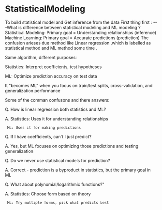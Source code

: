 # StatisticalModeling
To build statistical model and Get inference from the data
First thing first :
---What is difference between statistical modeling and ML modeling ?
    Statistical Modeling: Primary goal = Understanding relationships (inference)
    Machine Learning: Primary goal = Accurate predictions (prediction)
The confusion arieses due method like Linear regression ,which is labelled as statistical method and ML method some time .

Same algorithm, different purposes:

Statistics: Interpret coefficients, test hypotheses

ML: Optimize prediction accuracy on test data

It "becomes ML" when you focus on train/test splits, cross-validation, and generalization performance

Some of the comman confusons and there answers:

  Q. How is linear regression both statistics and ML?

  A. Statistics: Uses it for understanding relationships

     ML: Uses it for making predictions

  Q. If I have coefficients, can't I just predict?

  A. Yes, but ML focuses on optimizing those predictions and testing generalization

  Q. Do we never use statistical models for prediction?

  A. Correct - prediction is a byproduct in statistics, but the primary goal in ML

  Q. What about polynomial/logarithmic functions?"

  A. Statistics: Choose form based on theory
  
     ML: Try multiple forms, pick what predicts best
